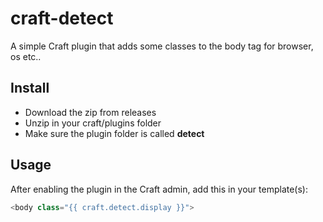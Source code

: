 craft-detect
============

A simple Craft plugin that adds some classes to the body tag for browser, os etc..

## Install

* Download the zip from releases
* Unzip in your craft/plugins folder
* Make sure the plugin folder is called **detect**

## Usage

After enabling the plugin in the Craft admin, add this in your template(s):

```php
<body class="{{ craft.detect.display }}">
```
